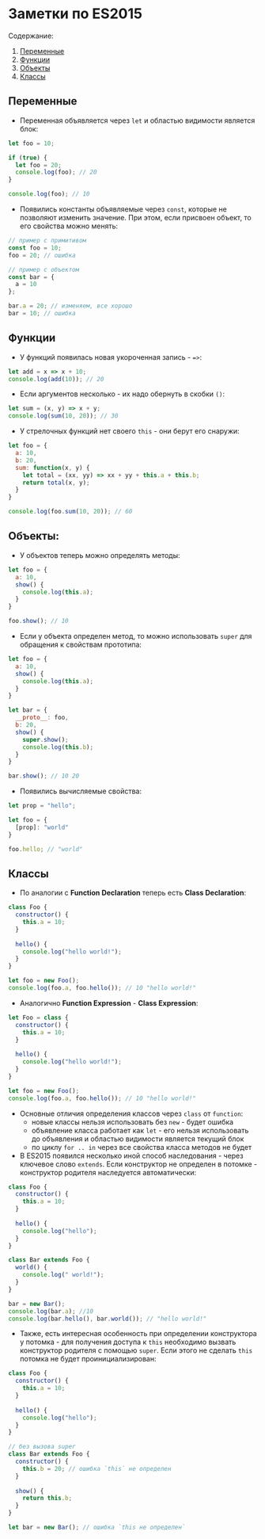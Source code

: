 # Заметки по ES2015

Содержание:
1. [Переменные](https://github.com/artinnok/notes/blob/master/es2015.md#Переменные)
2. [Функции](https://github.com/artinnok/notes/blob/master/es2015.md#Функции)
3. [Объекты](https://github.com/artinnok/notes/blob/master/es2015.md#Объекты)
4. [Классы](https://github.com/artinnok/notes/blob/master/es2015.md#Классы)

## Переменные
* Переменная объявляется через `let` и областью видимости является блок:
```javascript
let foo = 10;

if (true) {
  let foo = 20;
  console.log(foo); // 20
}

console.log(foo); // 10
```
* Появились константы объявляемые через `const`, которые не позволяют изменить значение. При этом, если присвоен объект, то его свойства можно менять:
```javascript
// пример с примитивом
const foo = 10;
foo = 20; // ошибка

// пример с объектом
const bar = {
  a = 10
};

bar.a = 20; // изменяем, все хорошо
bar = 10; // ошибка
```

## Функции
* У функций появилась новая укороченная запись - `=>`:
```javascript
let add = x => x + 10;
console.log(add(10)); // 20
```
* Если аргументов несколько - их надо обернуть в скобки `()`:
```javascript
let sum = (x, y) => x + y;
console.log(sum(10, 20)); // 30
```
* У стрелочных функций нет своего `this` - они берут его снаружи:
```javascript
let foo = {
  a: 10,
  b: 20,
  sum: function(x, y) {
    let total = (xx, yy) => xx + yy + this.a + this.b;
    return total(x, y);
  }
}

console.log(foo.sum(10, 20)); // 60
```

## Объекты:
* У объектов теперь можно определять методы:
```javascript
let foo = {
  a: 10,
  show() {
    console.log(this.a);
  }
}

foo.show(); // 10
```
* Если у объекта определен метод, то можно использовать `super` для обращения к свойствам прототипа:
```javascript
let foo = {
  a: 10,
  show() {
    console.log(this.a);
  }
}

let bar = {
  __proto__: foo,
  b: 20,
  show() {
    super.show();
    console.log(this.b);
  }
}

bar.show(); // 10 20
```
* Появились вычисляемые свойства:
```javascript
let prop = "hello";

let foo = {
  [prop]: "world"
}

foo.hello; // "world"
```

## Классы
* По аналогии с **Function Declaration** теперь есть **Class Declaration**:
```javascript
class Foo {
  constructor() {
    this.a = 10;
  }
  
  hello() {
    console.log("hello world!");
  }
}

let foo = new Foo();
console.log(foo.a, foo.hello()); // 10 "hello world!"
```
* Аналогично **Function Expression** - **Class Expression**:
```javascript
let Foo = class {
  constructor() {
    this.a = 10;
  }
  
  hello() {
    console.log("hello world!");
  }
}

let foo = new Foo();
console.log(foo.a, foo.hello()); // 10 "hello world!"
```
* Основные отличия определения классов через `class` от `function`:
  * новые классы нельзя использовать без `new` - будет ошибка
  * объявление класса работает как `let` - его нельзя использовать до объявления и областью видимости является текущий блок
  * по циклу `for .. in` через все свойства класса методов не будет
* В ES2015 появился несколько иной способ наследования - через ключевое слово `extends`. Если конструктор не определен в потомке - конструктор родителя наследуется автоматически:
```javascript
class Foo {
  constructor() {
    this.a = 10;
  }
  
  hello() {
    console.log("hello");
  }
}

class Bar extends Foo {
  world() {
    console.log(" world!");
  }
}

bar = new Bar();
console.log(bar.a); //10
console.log(bar.hello(), bar.world()); // "hello world!"
```
* Также, есть интересная особенность при определении конструктора у потомка - для получения доступа к `this` необходимо вызвать конструктор родителя с помощью `super`. Если этого не сделать `this` потомка не будет проинициализирован:
```javascript
class Foo {
  constructor() {
    this.a = 10;
  }
  
  hello() {
    console.log("hello");
  }
}

// без вызова super
class Bar extends Foo {
  constructor() {
    this.b = 20; // ошибка `this` не определен
  }
  
  show() {
    return this.b;
  }
}

let bar = new Bar(); // ошибка `this не определен`
```
